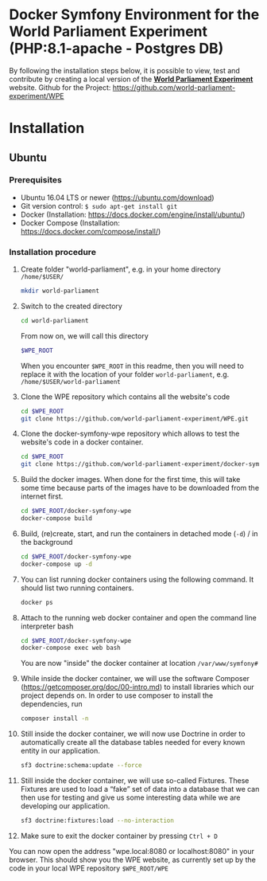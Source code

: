 # Docker Symfony Environment for the World Parliament Experiment (PHP:8.1-apache - Postgres DB)

By following the installation steps below, it is possible to view, test and contribute by creating a local version of the [**World Parliament Experiment**][1] website. 
Github for the Project: https://github.com/world-parliament-experiment/WPE



# Installation

## Ubuntu

### Prerequisites
- Ubuntu 16.04 LTS or newer (https://ubuntu.com/download)
- Git version control: `$ sudo apt-get install git`
- Docker (Installation: https://docs.docker.com/engine/install/ubuntu/)
- Docker Compose (Installation: https://docs.docker.com/compose/install/)

### Installation procedure
1. Create folder "world-parliament", e.g. in your home directory `/home/$USER/`
    ```bash
    mkdir world-parliament
    ```

2. Switch to the created directory
    ```bash
    cd world-parliament
    ```
    From now on, we will call this directory
    ```bash
    $WPE_ROOT
    ```
    
    When you encounter `$WPE_ROOT` in this readme, then you will need to replace it with the location of your folder `world-parliament`, e.g. `/home/$USER/world-parliament`

3. Clone the WPE repository which contains all the website's code
    ```bash
    cd $WPE_ROOT
    git clone https://github.com/world-parliament-experiment/WPE.git
    ```

4. Clone the docker-symfony-wpe repository which allows to test the website's code in a docker container.
    ```bash
    cd $WPE_ROOT
    git clone https://github.com/world-parliament-experiment/docker-symfony-wpe.git
    ```

5. Build the docker images. When done for the first time, this will take some time because parts of the images have to be downloaded from the internet first.
    ```bash
    cd $WPE_ROOT/docker-symfony-wpe
    docker-compose build
    ```

6. Build, (re)create, start, and run the containers in detached mode (`-d`) / in the background
    ```bash
    cd $WPE_ROOT/docker-symfony-wpe
    docker-compose up -d
    ```

7. You can list running docker containers using the following command. It should list two running containers.
    ```bash
    docker ps
    ```

9. Attach to the running web docker container and open the command line interpreter bash
    ```bash
    cd $WPE_ROOT/docker-symfony-wpe
    docker-compose exec web bash
    ```

    You are now "inside" the docker container at location `/var/www/symfony# `

10. While inside the docker container, we will use the software Composer (https://getcomposer.org/doc/00-intro.md) to install libraries which our project depends on. In order to use composer to install the dependencies, run
    ```bash
    composer install -n
    ```
    
11. Still inside the docker container, we will now use Doctrine in order to automatically create all the database tables needed for every known entity in our application.
    ```bash
    sf3 doctrine:schema:update --force
    ```

12. Still inside the docker container, we will use so-called Fixtures. These Fixtures are used to load a “fake” set of data into a database that we can then use for testing and give us some interesting data while we are developing our application.
    ```bash
    sf3 doctrine:fixtures:load --no-interaction
    ```
    
13. Make sure to exit the docker container by pressing `Ctrl + D`

You can now open the address "wpe.local:8080 or localhost:8080" in your browser. This should show you the WPE website, as currently set up by the code in your local WPE repository `$WPE_ROOT/WPE`

[1]: https://www.world-parliament.org

